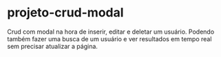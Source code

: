 # projeto-crud-modal
Crud com modal na hora de inserir, editar e deletar um usuário. Podendo também fazer uma busca de um usuário e ver resultados em tempo real sem precisar atualizar a página.

